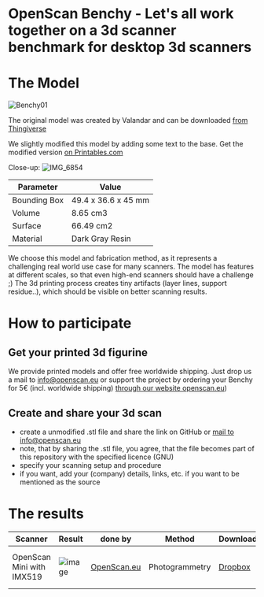 # OpenScan Benchy - Let's all work together on a 3d scanner benchmark for desktop 3d scanners

# The Model

![Benchy01](https://github.com/OpenScanEu/OpenScanBenchy/assets/57842400/ad9864d0-46e4-43a4-9040-566df0b28306)

The original model was created by Valandar and can be downloaded [from Thingiverse](https://www.thingiverse.com/thing:2929718)

We slightly modified this model by adding some text to the base. Get the modified version [on Printables.com](https://www.printables.com/model/857818-openscan-benchy)

Close-up:
![IMG_6854](https://github.com/OpenScanEu/OpenScanBenchy/assets/57842400/a151e282-17e9-4c27-863a-c545a1840b32)


| Parameter | Value |
| ------------- | ------------- |
| Bounding Box  | 49.4 x 36.6 x 45 mm  |
| Volume  | 8.65 cm3  |
| Surface  | 66.49 cm2  |
| Material  | Dark Gray Resin  |

We choose this model and fabrication method, as it represents a challenging real world use case for many scanners. The model has features at different scales, so that even high-end scanners should have a challenge ;)
The 3d printing process creates tiny artifacts (layer lines, support residue..), which should be visible on better scanning results.

# How to participate

## Get your printed 3d figurine
We provide printed models and offer free worldwide shipping. Just drop us a mail to info@openscan.eu or support the project by ordering your Benchy for 5€ (incl. worldwide shipping) [through our website openscan.eu](https://en.openscan.eu/product-page/openscan-benchy))

## Create and share your 3d scan
- create a unmodified .stl file and share the link on GitHub or [mail to info@openscan.eu](mailto:info@openscan.eu?subject=OpenScanBenchy)
- note, that by sharing the .stl file, you agree, that the file becomes part of this repository with the specified licence (GNU)
- specify your scanning setup and procedure
- if you want, add your (company) details, links, etc. if you want to be mentioned as the source

# The results

| Scanner | Result | done by | Method | Downloadlink | Comment | 
| -- | -- | -- | -- | -- | -- |
| OpenScan Mini with IMX519 | ![image](https://github.com/OpenScanEu/OpenScanBenchy/assets/57842400/bc67dfea-b08d-49b1-a101-adfcdaee86e8)|[OpenScan.eu](https://en.openscan.eu/openscan-mini) | Photogrammetry | [Dropbox](https://www.dropbox.com/scl/fi/e58u32md2hn2q7kms2ydn/OpenScanMini-300x6-OpenScanCloud.stl?rlkey=c0jsstaxml9t7res3ka8dq6sa&dl=0) | 300 photos in 6 stacks, processed in OpenScanCloud|



